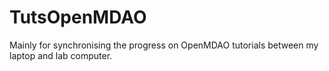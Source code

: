 # TutsOpenMDAO
Mainly for synchronising the progress on OpenMDAO tutorials between my laptop and lab computer.
